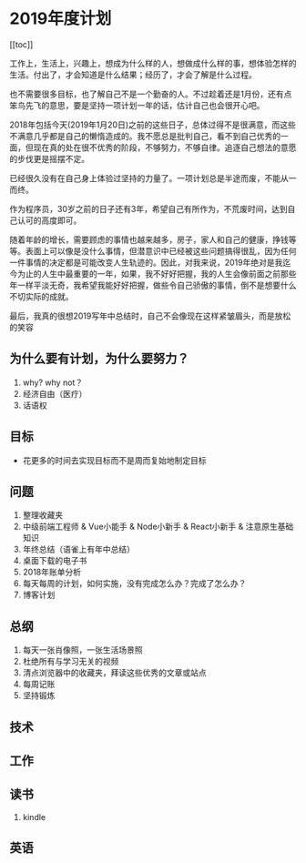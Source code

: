 # 2019年度计划

[[toc]]

工作上，生活上，兴趣上，想成为什么样的人，想做成什么样的事，想体验怎样的生活。付出了，才会知道是什么结果；经历了，才会了解是什么过程。

也不需要很多目标，也了解自己不是一个勤奋的人。不过趁着还是1月份，还有点笨鸟先飞的意思，要是坚持一项计划一年的话，估计自己也会很开心吧。

2018年包括今天(2019年1月20日)之前的这些日子，总体过得不是很满意，而这些不满意几乎都是自己的懒惰造成的。我不愿总是批判自己，看不到自己优秀的一面，但现在真的处在很不优秀的阶段，不够努力，不够自律。追逐自己想法的意愿的步伐更是摇摆不定。

已经很久没有在自己身上体验过坚持的力量了。一项计划总是半途而废，不能从一而终。

作为程序员，30岁之前的日子还有3年，希望自己有所作为，不荒废时间，达到自己认可的高度即可。

随着年龄的增长，需要顾虑的事情也越来越多，房子，家人和自己的健康，挣钱等等。表面上可以像是没什么事情，但潜意识中已经被这些问题搞得很乱，因为任何一件事情的决定都是可能改变人生轨迹的。因此，对我来说，2019年绝对是我迄今为止的人生中最重要的一年，如果，我不好好把握，我的人生会像前面之前那些年一样平淡无奇，我希望我能好好把握，做些令自己骄傲的事情，倒不是想要什么不切实际的成就。

最后，我真的很想2019写年中总结时，自己不会像现在这样紧皱眉头，而是放松的笑容


## 为什么要有计划，为什么要努力？

1. why? why not？
2. 经济自由（医疗）
3. 话语权

## 目标

- 花更多的时间去实现目标而不是周而复始地制定目标

## 问题

1. 整理收藏夹  
2. 中级前端工程师 & Vue小能手 & Node小新手 & React小新手 & 注意原生基础知识  
3. 年终总结（语雀上有年中总结）  
4. 桌面下载的电子书  
5. 2018年账单分析
6. 每天每周的计划，如何实施，没有完成怎么办？完成了怎么办？
7. 博客计划

## 总纲

1. 每天一张肖像照，一张生活场景照
2. 杜绝所有与学习无关的视频
3. 清点浏览器中的收藏夹，拜读这些优秀的文章或站点
4. 每周记账
5. 坚持锻炼

## 技术
## 工作

## 读书
1. kindle 

## 英语
